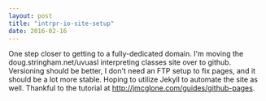 ```yaml
---
layout: post
title: "intrpr-io-site-setup"
date: 2016-02-16
---
```


One step closer to getting to a fully-dedicated domain. I'm moving the doug.stringham.net/uvuasl interpreting classes site over to github. Versioning should be better, I don't need an FTP setup to fix pages, and it should be a lot more stable. Hoping to utilize Jekyll to automate the site as well. Thankful to the tutorial at http://jmcglone.com/guides/github-pages.
